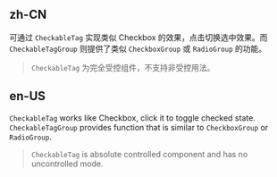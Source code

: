 ## zh-CN

可通过 `CheckableTag` 实现类似 Checkbox 的效果，点击切换选中效果。而 `CheckableTagGroup` 则提供了类似 `CheckboxGroup` 或 `RadioGroup` 的功能。

> `CheckableTag` 为完全受控组件，不支持非受控用法。

## en-US

`CheckableTag` works like Checkbox, click it to toggle checked state. `CheckableTagGroup` provides function that is similar to `CheckboxGroup` or `RadioGroup`.

> `CheckableTag` is absolute controlled component and has no uncontrolled mode.
